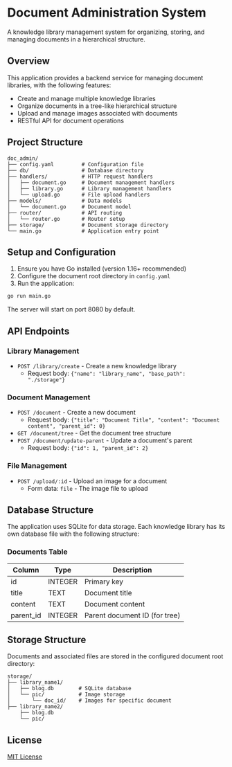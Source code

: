 # Document Administration System

A knowledge library management system for organizing, storing, and managing documents in a hierarchical structure.

## Overview

This application provides a backend service for managing document libraries, with the following features:

- Create and manage multiple knowledge libraries
- Organize documents in a tree-like hierarchical structure
- Upload and manage images associated with documents
- RESTful API for document operations

## Project Structure

```
doc_admin/
├── config.yaml         # Configuration file
├── db/                 # Database directory
├── handlers/           # HTTP request handlers
│   ├── document.go     # Document management handlers
│   ├── library.go      # Library management handlers
│   └── upload.go       # File upload handlers
├── models/             # Data models
│   └── document.go     # Document model
├── router/             # API routing
│   └── router.go       # Router setup
├── storage/            # Document storage directory
└── main.go             # Application entry point
```

## Setup and Configuration

1. Ensure you have Go installed (version 1.16+ recommended)
2. Configure the document root directory in `config.yaml`
3. Run the application:

```bash
go run main.go
```

The server will start on port 8080 by default.

## API Endpoints

### Library Management

- `POST /library/create` - Create a new knowledge library
  - Request body: `{"name": "library_name", "base_path": "./storage"}`

### Document Management

- `POST /document` - Create a new document
  - Request body: `{"title": "Document Title", "content": "Document content", "parent_id": 0}`
- `GET /document/tree` - Get the document tree structure
- `POST /document/update-parent` - Update a document's parent
  - Request body: `{"id": 1, "parent_id": 2}`

### File Management

- `POST /upload/:id` - Upload an image for a document
  - Form data: `file` - The image file to upload

## Database Structure

The application uses SQLite for data storage. Each knowledge library has its own database file with the following structure:

### Documents Table

| Column    | Type    | Description                   |
|-----------|---------|-------------------------------|
| id        | INTEGER | Primary key                   |
| title     | TEXT    | Document title                |
| content   | TEXT    | Document content              |
| parent_id | INTEGER | Parent document ID (for tree) |

## Storage Structure

Documents and associated files are stored in the configured document root directory:

```
storage/
├── library_name1/
│   ├── blog.db        # SQLite database
│   └── pic/           # Image storage
│       └── doc_id/    # Images for specific document
├── library_name2/
    ├── blog.db
    └── pic/
```

## License

[MIT License](LICENSE)
